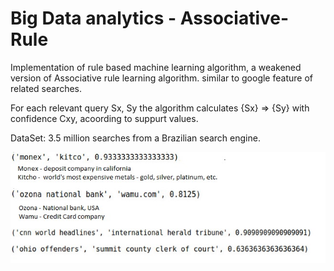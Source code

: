# Big Data analytics - Associative-Rule

Implementation of rule based machine learning algorithm, a weakened version of Associative rule learning algorithm.
similar to google feature of related searches.

For each relevant query Sx, Sy the algorithm calculates {Sx} => {Sy} with confidence Cxy, acoording to suppurt values.

DataSet: 3.5 million searches from a Brazilian search engine.

![](Examples.jpg)

